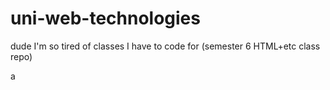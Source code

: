 # uni-web-technologies
dude I'm so tired of classes I have to code for (semester 6 HTML+etc class repo)

a
